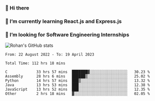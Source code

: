 ### 👋 Hi there 

<!--
**rohznmdev/rohznmdev** is a ✨ _special_ ✨ repository because its `README.md` (this file) appears on your GitHub profile.

Here are some ideas to get you started:

- 🔭 I’m currently working on ...
- 🌱 I’m currently learning Ruby and Ruby on Rails
- 👯 I’m looking to collaborate on ...
- 🤔 I’m looking for help with ...
- 💬 Ask me about ...
- 📫 How to reach me: ...
- 😄 Pronouns: ...
- ⚡ Fun fact: ...
-->
### 🌱 I’m currently learning React.js and Express.js
### 🤔 I’m looking for Software Engineering Internships
![Rohan's GitHub stats](https://github-readme-stats.vercel.app/api?username=rohznmdev&theme=dark&show_icons=true)

<!--START_SECTION:waka-->

```text
From: 22 August 2022 - To: 19 April 2023

Total Time: 112 hrs 18 mins

C             33 hrs 57 mins  ███████▓░░░░░░░░░░░░░░░░░   30.23 %
Assembly      28 hrs 6 mins   ██████▒░░░░░░░░░░░░░░░░░░   25.02 %
Python        14 hrs 57 mins  ███▒░░░░░░░░░░░░░░░░░░░░░   13.32 %
Java          13 hrs 53 mins  ███░░░░░░░░░░░░░░░░░░░░░░   12.38 %
JavaScript    13 hrs 52 mins  ███░░░░░░░░░░░░░░░░░░░░░░   12.35 %
Other         2 hrs 18 mins   ▓░░░░░░░░░░░░░░░░░░░░░░░░   02.05 %
```

<!--END_SECTION:waka-->

